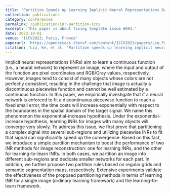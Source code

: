 ```yaml
---
title: "Partition Speeds up Learning Implicit Neural Representations Based on Exponential-Increase Hypothesis"
collection: publications
category: conferences
permalink: /publication/inr-partition-iccv
excerpt: 'This paper is about fixing template issue #693.'
date: 2023-10-01
venue: 'ICCV2023, Paris, France'
paperurl: 'https://openaccess.thecvf.com/content/ICCV2023/papers/Liu_Partition_Speeds_Up_Learning_Implicit_Neural_Representations_Based_on_Exponential-Increase_ICCV_2023_paper.pdf'
citation: 'Liu, Ke, et al. "Partition speeds up learning implicit neural representations based on exponential-increase hypothesis." Proceedings of the IEEE/CVF International Conference on Computer Vision. 2023.'
---
```


Implicit neural representations (INRs) aim to learn a continuous function (i.e., a neural network) to represent an image, where the input and output of the function are pixel coordinates and RGB/Gray values, respectively. However, images tend to consist of many objects whose colors are not perfectly consistent, resulting in the challenge that image is actually a discontinuous piecewise function and cannot be well estimated by a continuous function. In this paper, we empirically investigate that if a neural network is enforced to fit a discontinuous piecewise function to reach a fixed small error, the time costs will increase exponentially with respect to the boundaries in the spatial domain of the target signal. We name this phenomenon the exponential-increase hypothesis. Under the exponential-increase hypothesis, learning INRs for images with many objects will converge very slowly. To address this issue, we first prove that partitioning a complex signal into several sub-regions and utilizing piecewise INRs to fit that signal can significantly speed up the convergence. Based on this fact, we introduce a simple partition mechanism to boost the performance of two INR methods for image reconstruction: one for learning INRs, and the other for learning-to-learn INRs. In both cases, we partition an image into different sub-regions and dedicate smaller networks for each part. In addition, we further propose two partition rules based on regular grids and semantic segmentation maps, respectively. Extensive experiments validate the effectiveness of the proposed partitioning methods in terms of learning INR for a single image (ordinary learning framework) and the learning-to-learn framework.